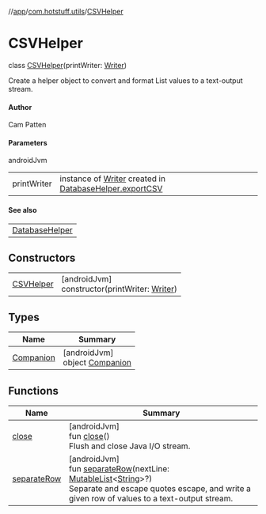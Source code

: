 //[app](../../../index.md)/[com.hotstuff.utils](../index.md)/[CSVHelper](index.md)

# CSVHelper

class [CSVHelper](index.md)(printWriter: [Writer](https://developer.android.com/reference/kotlin/java/io/Writer.html))

Create a helper object to convert and format List values to a text-output stream.

#### Author

Cam Patten

#### Parameters

androidJvm

| | |
|---|---|
| printWriter | instance of [Writer](https://developer.android.com/reference/kotlin/java/io/Writer.html) created in [DatabaseHelper.exportCSV](../-database-helper/export-c-s-v.md) |

#### See also

| |
|---|
| [DatabaseHelper](../-database-helper/index.md) |

## Constructors

| | |
|---|---|
| [CSVHelper](-c-s-v-helper.md) | [androidJvm]<br>constructor(printWriter: [Writer](https://developer.android.com/reference/kotlin/java/io/Writer.html)) |

## Types

| Name | Summary |
|---|---|
| [Companion](-companion/index.md) | [androidJvm]<br>object [Companion](-companion/index.md) |

## Functions

| Name | Summary |
|---|---|
| [close](close.md) | [androidJvm]<br>fun [close](close.md)()<br>Flush and close Java I/O stream. |
| [separateRow](separate-row.md) | [androidJvm]<br>fun [separateRow](separate-row.md)(nextLine: [MutableList](https://kotlinlang.org/api/latest/jvm/stdlib/kotlin.collections/-mutable-list/index.html)&lt;[String](https://kotlinlang.org/api/latest/jvm/stdlib/kotlin/-string/index.html)&gt;?)<br>Separate and escape quotes escape, and write a given row of values to a text-output stream. |
